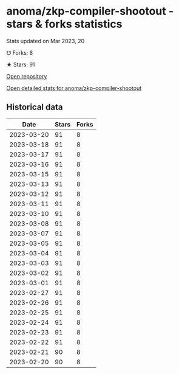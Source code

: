 # anoma/zkp-compiler-shootout - stars & forks statistics

Stats updated on Mar 2023, 20

☋ Forks: 8

★ Stars: 91

[Open repository](https://github.com/anoma/zkp-compiler-shootout)

[Open detailed stats for anoma/zkp-compiler-shootout](https://reviewgithub.com/rep/anoma/zkp-compiler-shootout)

## Historical data
| Date | Stars | Forks |
|------|-------|-------|
| 2023-03-20 | 91 | 8 | 
| 2023-03-18 | 91 | 8 | 
| 2023-03-17 | 91 | 8 | 
| 2023-03-16 | 91 | 8 | 
| 2023-03-15 | 91 | 8 | 
| 2023-03-13 | 91 | 8 | 
| 2023-03-12 | 91 | 8 | 
| 2023-03-11 | 91 | 8 | 
| 2023-03-10 | 91 | 8 | 
| 2023-03-08 | 91 | 8 | 
| 2023-03-07 | 91 | 8 | 
| 2023-03-05 | 91 | 8 | 
| 2023-03-04 | 91 | 8 | 
| 2023-03-03 | 91 | 8 | 
| 2023-03-02 | 91 | 8 | 
| 2023-03-01 | 91 | 8 | 
| 2023-02-27 | 91 | 8 | 
| 2023-02-26 | 91 | 8 | 
| 2023-02-25 | 91 | 8 | 
| 2023-02-24 | 91 | 8 | 
| 2023-02-23 | 91 | 8 | 
| 2023-02-22 | 91 | 8 | 
| 2023-02-21 | 90 | 8 | 
| 2023-02-20 | 90 | 8 | 

